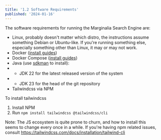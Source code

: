 ```yaml
---
title: '1.2 Software Requirements'
published: '2024-01-16'
---
```


The software requirements for running the Marginalia Search Engine are:

* Linux, probably doesn't matter which distro, the instructions assume something Debian or Ubuntu-like.  If you're running something else, especially something other than Linux, it may or may not work.
* Docker ([install guides](https://docs.docker.com/engine/install/))
* Docker Compose ([install guides](https://docs.docker.com/compose/install/))
* Java (use [sdkman](https://sdkman.io/) to install):
* * JDK 22 for the latest released version of the system
* * JDK 23 for the head of the git repository
* Tailwindcss via NPM

To install tailwindcss

1. Install NPM
2. Run `npm install tailwindcss @tailwindcss/cli`

Note:  The JS ecosystem is quite prone to churn, and how to install this seems to change every once in a while.  If you're having npm related issues, consult https://tailwindcss.com/docs/installation/tailwind-cli
